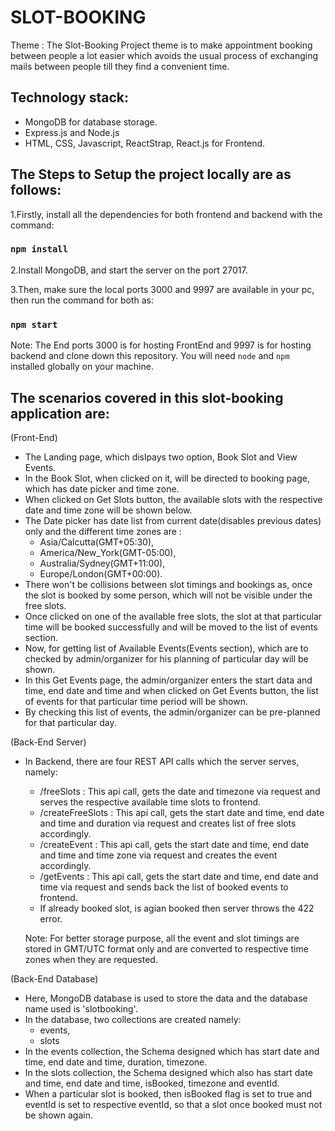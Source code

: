 # SLOT-BOOKING
Theme : The Slot-Booking Project theme is to make appointment booking between people a lot easier which avoids the usual process of exchanging mails between people till they find a convenient time.

## Technology stack:
 - MongoDB for database storage.
 - Express.js and Node.js
 - HTML, CSS, Javascript, ReactStrap, React.js for Frontend.
 
## The Steps to Setup the project locally are as follows:

1.Firstly, install all the dependencies for both frontend and backend with the command:
  ### `npm install`
2.Install MongoDB, and start the server on the port 27017.

3.Then, make sure the local ports 3000 and 9997 are available in your pc, then run the command for both as:
  ### `npm start`
Note: The End ports 3000 is for hosting FrontEnd and 9997 is for hosting backend and clone down this repository. You will need `node` and `npm` installed globally on your machine.

## The scenarios covered in this slot-booking application are:

  (Front-End)
  - The Landing page, which dislpays two option, Book Slot and View Events.
  - In the Book Slot, when clicked on it, will be directed to booking page, which has date picker and time zone.
  - When clicked on Get Slots button, the available slots with the respective date and time zone will be shown below.
  - The Date picker has date list from current date(disables previous dates) only and the different time zones are :
    - Asia/Calcutta(GMT+05:30),
    - America/New_York(GMT-05:00),
    - Australia/Sydney(GMT+11:00),
    - Europe/London(GMT+00:00).
  - There won't be collisions between slot timings and bookings as, once the slot is booked by some person, which will not be visible under the free slots.
  - Once clicked on one of the available free slots, the slot at that particular time will be booked successfully and will be moved to the list of events section.
  - Now, for getting list of Available Events(Events section), which are to checked by admin/organizer for his planning of particular day will be shown.
  - In this Get Events page, the admin/organizer enters the start data and time, end date and time and when clicked on Get Events button, the list of events for that particular time period will be shown.
  - By checking this list of events, the admin/organizer can be pre-planned for that particular day.
  
  (Back-End Server)
  - In Backend, there are four REST API calls which the server serves, namely:
    - /freeSlots : This api call, gets the date and timezone via request and serves the respective available time slots to frontend.
    - /createFreeSlots : This api call, gets the start date and time, end date and time and duration via request and creates list of free slots accordingly.
    - /createEvent : This api call, gets the start date and time, end date and time and time zone via request and creates the event accordingly.
    - /getEvents : This api call, gets the start date and time, end date and time via request and sends back the list of booked events to frontend.
    - If already booked slot, is agian booked then server throws the 422 error.
    
    Note: For better storage purpose, all the event and slot timings are stored in GMT/UTC format only and are converted to respective time zones when they are requested.
    
   (Back-End Database)
   - Here, MongoDB database is used to store the data and the database name used is 'slotbooking'.
   - In the database, two collections are created namely:
     - events,
     - slots
   - In the events collection, the Schema designed which has start date and time, end date and time, duration, timezone.
   - In the slots collection, the Schema designed which also has start date and time, end date and time, isBooked, timezone and eventId.
   - When a particular slot is booked, then isBooked flag is set to true and eventId is set to respective eventId, so that a slot once booked must not be shown again.
